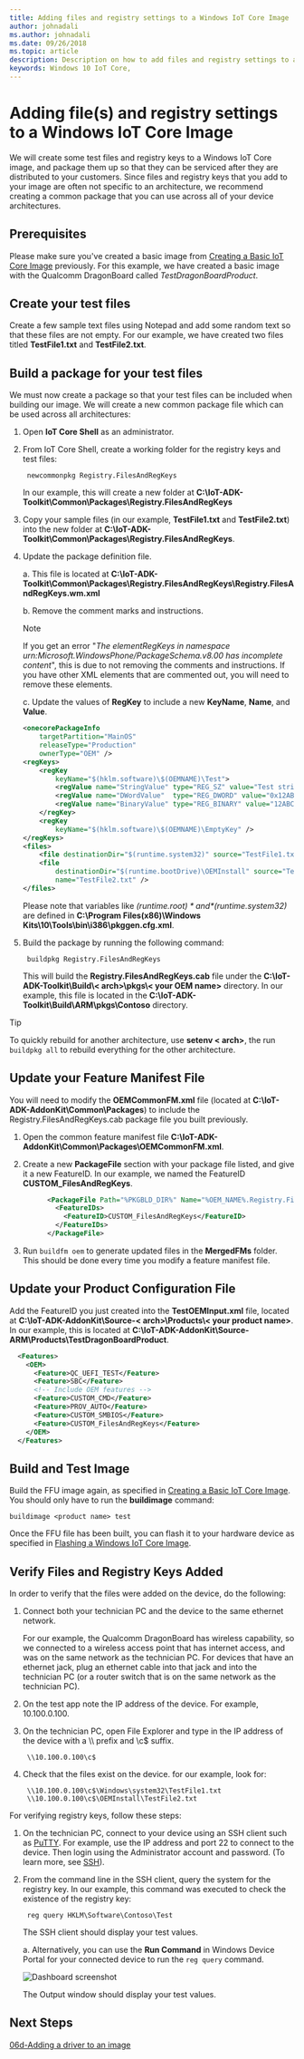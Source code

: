 ```yaml
--- 
title: Adding files and registry settings to a Windows IoT Core Image
author: johnadali
ms.author: johnadali
ms.date: 09/26/2018 
ms.topic: article 
description: Description on how to add files and registry settings to a Windows IoT Core Image
keywords: Windows 10 IoT Core, 
--- 
```


# Adding file(s) and registry settings to a Windows IoT Core Image
We will create some test files and registry keys to a Windows IoT Core image, and package them up so that they can be serviced after they are distributed to your customers. Since files and registry keys that you add to your image are often not specific to an architecture, we recommend creating a common package that you can use across all of your device architectures.

## Prerequisites
Please make sure you've created a basic image from [Creating a Basic IoT Core Image](04-CreateBasicImage.md) previously. For this example, we have created a basic image with the Qualcomm DragonBoard called *TestDragonBoardProduct*.

## Create your test files
Create a few sample text files using Notepad and add some random text so that these files are not empty. For our example, we have created two files titled **TestFile1.txt** and **TestFile2.txt**.

## Build a package for your test files
We must now create a package so that your test files can be included when building our image. We will create a new common package file which can be used across all architectures:

1. Open **IoT Core Shell** as an administrator.
2. From IoT Core Shell, create a working folder for the registry keys and test files:

        newcommonpkg Registry.FilesAndRegKeys

   In our example, this will create a new folder at **C:\IoT-ADK-Toolkit\Common\Packages\Registry.FilesAndRegKeys**

3. Copy your sample files (in our example, **TestFile1.txt** and **TestFile2.txt**) into the new folder at **C:\IoT-ADK-Toolkit\Common\Packages\Registry.FilesAndRegKeys**.
4. Update the package definition file.

   a. This file is located at **C:\IoT-ADK-Toolkit\Common\Packages\Registry.FilesAndRegKeys\Registry.FilesAndRegKeys.wm.xml**

   b. Remove the comment marks and instructions.

   > [!NOTE]
   > If you get an error "*The elementRegKeys in namespace urn:Microsoft.WindowsPhone/PackageSchema.v8.00 has incomplete content*", this is due to not removing the comments and instructions. If you have other XML elements that are commented out, you will need to remove these elements.

   c. Update the values of **RegKey** to include a new **KeyName**, **Name**, and **Value**.

    ```XML
    <onecorePackageInfo
        targetPartition="MainOS"
        releaseType="Production"
        ownerType="OEM" />
    <regKeys>
        <regKey
            keyName="$(hklm.software)\$(OEMNAME)\Test">
            <regValue name="StringValue" type="REG_SZ" value="Test string" />
            <regValue name="DWordValue"  type="REG_DWORD" value="0x12AB34CD" />
            <regValue name="BinaryValue" type="REG_BINARY" value="12ABCDEF" />
        </regKey>
        <regKey
            keyName="$(hklm.software)\$(OEMNAME)\EmptyKey" />
    </regKeys>
    <files>
        <file destinationDir="$(runtime.system32)" source="TestFile1.txt" />
        <file
            destinationDir="$(runtime.bootDrive)\OEMInstall" source="TestFile2.txt"
            name="TestFile2.txt" />
    </files>
    ```
   Please note that variables like *$(runtime.root)* and *$(runtime.system32)* are defined in **C:\Program Files(x86)\Windows Kits\10\Tools\bin\i386\pkggen.cfg.xml**.
5. Build the package by running the following command:

        buildpkg Registry.FilesAndRegKeys

   This will build the **Registry.FilesAndRegKeys.cab** file under the **C:\IoT-ADK-Toolkit\Build\\< arch>\pkgs\\< your OEM name>** directory. In our example, this file is located in the **C:\IoT-ADK-Toolkit\Build\ARM\pkgs\Contoso** directory.

> [!TIP]
> To quickly rebuild for another architecture, use **setenv < arch>**, the run `buildpkg all` to rebuild everything for the other architecture. 

## Update your Feature Manifest File
You will need to modify the **OEMCommonFM.xml** file (located at **C:\IoT-ADK-AddonKit\Common\Packages**) to include the Registry.FilesAndRegKeys.cab package file you built previously.

1. Open the common feature manifest file **C:\IoT-ADK-AddonKit\Common\Packages\OEMCommonFM.xml**.
2. Create a new **PackageFile** section with your package file listed, and give it a new FeatureID. In our example, we named the FeatureID **CUSTOM_FilesAndRegKeys**.

    ```XML
          <PackageFile Path="%PKGBLD_DIR%" Name="%OEM_NAME%.Registry.FilesAndRegKeys.cab">
            <FeatureIDs>
              <FeatureID>CUSTOM_FilesAndRegKeys</FeatureID>
            </FeatureIDs>
          </PackageFile>
    ```

3. Run `buildfm oem` to generate updated files in the **MergedFMs** folder. This should be done every time you modify a feature manifest file.

## Update your Product Configuration File
Add the FeatureID you just created into the **TestOEMInput.xml** file, located at **C:\IoT-ADK-AddonKit\Source-< arch>\Products\\< your product name>**. In our example, this is located at **C:\\IoT-ADK-AddonKit\Source-ARM\Products\TestDragonBoardProduct**.

```XML
  <Features>
    <OEM>
      <Feature>QC_UEFI_TEST</Feature>
      <Feature>SBC</Feature>
      <!-- Include OEM features -->
      <Feature>CUSTOM_CMD</Feature>
      <Feature>PROV_AUTO</Feature>
      <Feature>CUSTOM_SMBIOS</Feature>
      <Feature>CUSTOM_FilesAndRegKeys</Feature>
    </OEM>
  </Features>
```

## Build and Test Image
Build the FFU image again, as specified in [Creating a Basic IoT Core Image](04-CreateBasicImage.md). You should only have to run the **buildimage** command:

    buildimage <product name> test 

Once the FFU file has been built, you can flash it to your hardware device as specified in [Flashing a Windows IoT Core Image](05-FlashingImage.md).

## Verify Files and Registry Keys Added
In order to verify that the files were added on the device, do the following:

1. Connect both your technician PC and the device to the same ethernet network.

   For our example, the Qualcomm DragonBoard has wireless capability, so we connected to a wireless access point that has internet access, and was on the same network as the technician PC. For devices that have an ethernet jack, plug an ethernet cable into that jack and into the technician PC (or a router switch that is on the same network as the technician PC). 

2. On the test app note the IP address of the device. For example, 10.100.0.100.
3. On the technician PC, open File Explorer and type in the IP address of the device with a \\\ prefix and \c$ suffix.

        \\10.100.0.100\c$

4. Check that the files exist on the device. for our example, look for:

        \\10.100.0.100\c$\Windows\system32\TestFile1.txt
        \\10.100.0.100\c$\OEMInstall\TestFile2.txt

For verifying registry keys, follow these steps:

1. On the technician PC, connect to your device using an SSH client such as [PuTTY](https://www.putty.org/). For example, use the IP address and port 22 to connect to the device. Then login using the Administrator account and password. (To learn more, see [SSH](https://docs.microsoft.com/en-us/windows/iot-core/connect-your-device/SSH)).

2. From the command line in the SSH client, query the system for the registry key. In our example, this command was executed to check the existence of the registry key:

        reg query HKLM\Software\Contoso\Test

   The SSH client should display your test values.

   a. Alternatively, you can use the **Run Command** in Windows Device Portal for your connected device to run the `reg query` command.

   ![Dashboard screenshot](../media/ManufacturingGuide/WindowsDevicePortalRunCommand.jpg)

   The Output window should display your test values.

## Next Steps
[06d-Adding a driver to an image](06d-AddingDrivers.md)

